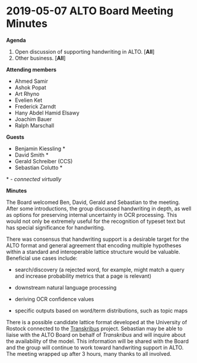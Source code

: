 # 2019-05-07 ALTO Board Meeting Minutes
**Agenda**
1. Open discussion of supporting handwriting in ALTO. [**All**]
2. Other business. [**All**]

**Attending members**

* Ahmed Samir
* Ashok Popat
* Art Rhyno
* Evelien Ket
* Frederick Zarndt
* Hany Abdel Hamid Elsawy
* Joachim Bauer
* Ralph Marschall

**Guests**

* Benjamin Kiessling *
* David Smith *
* Gerald Schreiber (CCS)
* Sebastian Colutto  *

&ast; - _connected virtually_

**Minutes**

The Board welcomed Ben, David, Gerald and Sebastian to the meeting. After some 
introductions, the group discussed handwriting in depth, as well as options for preserving 
internal uncertainty in OCR processing. This would not only be extremely useful for
the recognition of typeset text but has special significance for handwriting.

There was consensus that handwriting support is a desirable target for the ALTO format
and general agreement that encoding multiple hypotheses within a standard and 
interoperable lattice structure would be valuable. Beneficial use cases include:

   * search/discovery (a rejected word, for example, might match a query and increase probability metrics that a page is relevant)

   * downstream natural language processing

   * deriving OCR confidence values

   * specific outputs based on word/term distributions, such as topic maps

There is a possible candidate lattice format developed at the University of Rostock
connected to the [Transkribus](https://transkribus.eu) project. Sebastian may be 
able to liaise with the ALTO Board on behalf of _Transkribus_ and will inquire 
about the availability of the model. This information will be shared with the Board and 
the group will continue to work toward handwriting support in ALTO. The meeting wrapped 
up after 3 hours, many thanks to all involved.
